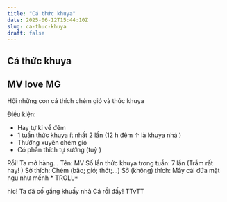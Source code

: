 ```yaml
---
title: "Cá thức khuya"
date: 2025-06-12T15:44:10Z
slug: ca-thuc-khuya
draft: false
---
```


## Cá thức khuya

## MV love MG

Hội những con cá thích chém gió và thức khuya 

Điều kiện:
- Hay tự kỉ về đêm
- 1 tuần thức khuya ít nhất 2 lần (12 h đêm ↑ là khuya nhá  )
- Thường xuyên chém gió
- Có phần thích tự sướng (tuỳ  )

Rồi! Ta mở hàng...
Tên: MV
Số lần thức khuya trong tuần: 7 lần (Trẫm rất hay!  )
Sở thích: Chém (bão; gió; thớt;...)
Sở (không) thích: Mấy cái đứa mặt ngu như mềnh * TROLL*

hic! Ta đã cố gắng khuấy nhà Cá rồi đấy! TTvTT